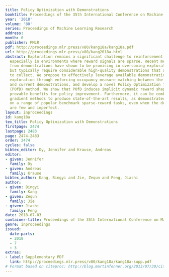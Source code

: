 ```yaml
---
title: Policy Optimization with Demonstrations
booktitle: Proceedings of the 35th International Conference on Machine Learning
year: '2018'
volume: '80'
series: Proceedings of Machine Learning Research
address: 
month: 0
publisher: PMLR
pdf: http://proceedings.mlr.press/v80/kang18a/kang18a.pdf
url: http://proceedings.mlr.press/v80/kang2018a.html
abstract: Exploration remains a significant challenge to reinforcement learning methods,
  especially in environments where reward signals are sparse. Recent methods of learning
  from demonstrations have shown to be promising in overcoming exploration difficulties
  but typically require considerable high-quality demonstrations that are difficult
  to collect. We propose to effectively leverage available demonstrations to guide
  exploration through enforcing occupancy measure matching between the learned policy
  and current demonstrations, and develop a novel Policy Optimization from Demonstration
  (POfD) method. We show that POfD induces implicit dynamic reward shaping and brings
  provable benefits for policy improvement. Furthermore, it can be combined with policy
  gradient methods to produce state-of-the-art results, as demonstrated experimentally
  on a range of popular benchmark sparse-reward tasks, even when the demonstrations
  are few and imperfect.
layout: inproceedings
id: kang18a
tex_title: Policy Optimization with Demonstrations
firstpage: 2474
lastpage: 2483
page: 2474-2483
order: 2474
cycles: false
bibtex_editor: Dy, Jennifer and Krause, Andreas
editor:
- given: Jennifer
  family: Dy
- given: Andreas
  family: Krause
bibtex_author: Kang, Bingyi and Jie, Zequn and Feng, Jiashi
author:
- given: Bingyi
  family: Kang
- given: Zequn
  family: Jie
- given: Jiashi
  family: Feng
date: 2018-07-03
container-title: Proceedings of the 35th International Conference on Machine Learning
genre: inproceedings
issued:
  date-parts:
  - 2018
  - 7
  - 3
extras:
- label: Supplementary PDF
  link: http://proceedings.mlr.press/v80/kang18a/kang18a-supp.pdf
# Format based on citeproc: http://blog.martinfenner.org/2013/07/30/citeproc-yaml-for-bibliographies/
---
```


